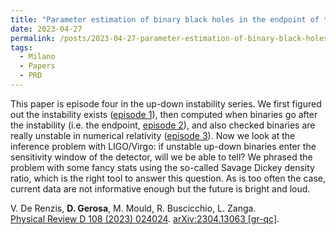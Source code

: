 ```yaml
---
title: "Parameter estimation of binary black holes in the endpoint of the up-down instability"
date: 2023-04-27
permalink: /posts/2023-04-27-parameter-estimation-of-binary-black-holes-in-the-endpoint-of-the-up-down-instability
tags:
  - Milano
  - Papers
  - PRD
---
```


This paper is episode four in the up-down instability series. We first figured out the instability exists ([episode 1](posts/2015-06-30-precessional-instability-in-binary-black-holes-with-aligned-spins)), then computed when binaries go after the instability (i.e. the endpoint, [episode 2](posts/2020-03-05-endpoint-of-the-up-down-instability-in-precessing-binary-black-holes)), and also checked binaries are really unstable in numerical relativity ([episode 3](posts/2020-12-15-up-down-instability-of-binary-black-holes-in-numerical-relativity)). Now we look at the inference problem with LIGO/Virgo: if unstable up-down binaries enter the sensitivity window of the detector, will we be able to tell? We phrased the problem with some fancy stats using the so-called Savage Dickey density ratio, which is the right tool to answer this question. As is too often the case, current data are not informative enough but the future is bright and loud. 

V. De Renzis, **D. Gerosa**, M. Mould, R. Buscicchio, L. Zanga.\
[Physical Review D 108 (2023) 024024](https://journals.aps.org/prd/abstract/10.1103/PhysRevD.108.024024). [arXiv:2304.13063 [gr-qc]](https://arxiv.org/abs/2304.13063).